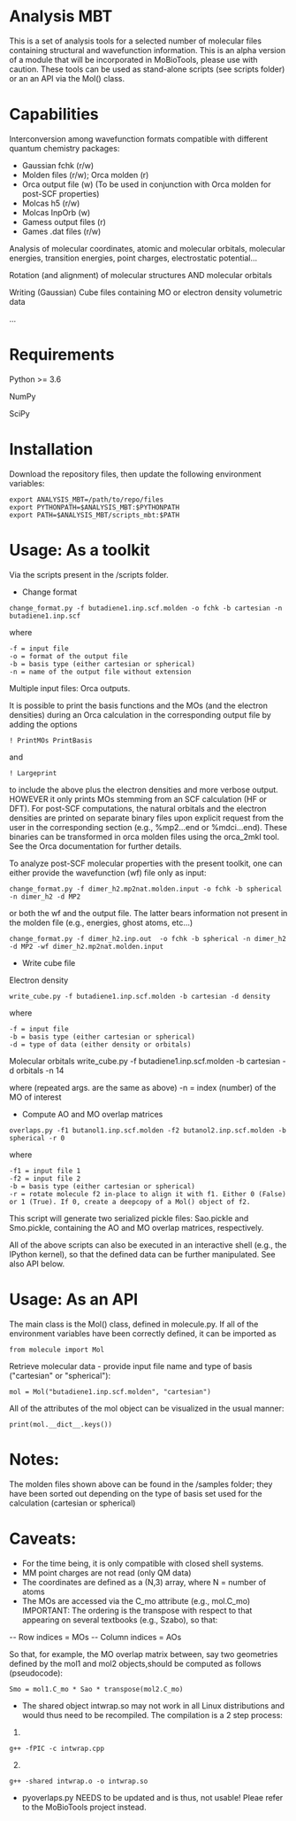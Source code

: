 # Analysis MBT
This is a set of analysis tools for a selected number of molecular files containing structural and wavefunction information. This is an alpha version of a module that will be incorporated in MoBioTools, please use with caution. These tools can be used as stand-alone scripts (see scripts folder) or an an API via the Mol() class.

# Capabilities

Interconversion among wavefunction formats compatible with different quantum chemistry packages:
- Gaussian fchk (r/w)
- Molden files (r/w); Orca molden (r)
- Orca output file (w) (To be used in conjunction with Orca molden for post-SCF properties)
- Molcas h5 (r/w)
- Molcas InpOrb (w)
- Gamess output files (r)
- Games .dat files (r/w)

Analysis of molecular coordinates, atomic and molecular orbitals, molecular energies, transition energies, point charges, electrostatic potential...

Rotation (and alignment) of molecular structures AND molecular orbitals

Writing (Gaussian) Cube files containing MO or electron density volumetric data

...

# Requirements

Python >= 3.6

NumPy

SciPy

# Installation

Download the repository files, then update the following environment variables:

```
export ANALYSIS_MBT=/path/to/repo/files
export PYTHONPATH=$ANALYSIS_MBT:$PYTHONPATH
export PATH=$ANALYSIS_MBT/scripts_mbt:$PATH
```

# Usage: As a toolkit
Via the scripts present in the /scripts folder.

- Change format

```
change_format.py -f butadiene1.inp.scf.molden -o fchk -b cartesian -n butadiene1.inp.scf
```

where
```
-f = input file
-o = format of the output file
-b = basis type (either cartesian or spherical)
-n = name of the output file without extension
```


Multiple input files: Orca outputs. 

It is possible to print the basis functions and the MOs (and the electron densities) 
during an Orca calculation in the corresponding output file by adding the options 

```
! PrintMOs PrintBasis
```

and 

```
! Largeprint
```

to include the above plus the electron densities and more verbose output. HOWEVER it only prints
MOs stemming from an SCF calculation (HF or DFT). For post-SCF computations, the natural orbitals
and the electron densities are printed on separate binary files upon explicit request from the user
in the corresponding section (e.g., %mp2...end or %mdci...end). These binaries can be transformed in
orca molden files using the orca_2mkl tool. See the Orca documentation for further details.

To analyze post-SCF molecular properties with the present toolkit, one can either provide the wavefunction (wf)
file only as input:

```
change_format.py -f dimer_h2.mp2nat.molden.input -o fchk -b spherical -n dimer_h2 -d MP2
```

or both the wf and the output file. The latter bears information not present in the molden file (e.g., energies,
ghost atoms, etc...)

```
change_format.py -f dimer_h2.inp.out  -o fchk -b spherical -n dimer_h2 -d MP2 -wf dimer_h2.mp2nat.molden.input
```

- Write cube file

Electron density

```
write_cube.py -f butadiene1.inp.scf.molden -b cartesian -d density 
```

where
```
-f = input file
-b = basis type (either cartesian or spherical)
-d = type of data (either density or orbitals)
```

Molecular orbitals
write_cube.py -f butadiene1.inp.scf.molden -b cartesian -d orbitals -n 14

where (repeated args. are the same as above)
-n = index (number) of the MO of interest

- Compute AO and MO overlap matrices

```
overlaps.py -f1 butanol1.inp.scf.molden -f2 butanol2.inp.scf.molden -b spherical -r 0
```

where
```
-f1 = input file 1
-f2 = input file 2
-b = basis type (either cartesian or spherical)
-r = rotate molecule f2 in-place to align it with f1. Either 0 (False) or 1 (True). If 0, create a deepcopy of a Mol() object of f2.
```

This script will generate two serialized pickle files: Sao.pickle and Smo.pickle, containing the AO and MO overlap matrices, respectively.

All of the above scripts can also be executed in an interactive shell (e.g., the IPython kernel), so that the defined data can be further manipulated. See also API below.

# Usage: As an API
The main class is the Mol() class, defined in molecule.py. If all of the environment variables have been correctly defined, it can be imported as
```
from molecule import Mol
```

Retrieve molecular data - provide input file name and type of basis ("cartesian" or "spherical"):
```
mol = Mol("butadiene1.inp.scf.molden", "cartesian")
```

All of the attributes of the mol object can be visualized in the usual manner:
```
print(mol.__dict__.keys())
```

# Notes:
The molden files shown above can be found in the /samples folder; they have been sorted out depending on the type of basis set used for the calculation (cartesian or spherical)

# Caveats:
- For the time being, it is only compatible with closed shell systems.
- MM point charges are not read (only QM data)
- The coordinates are defined as a (N,3) array, where N = number of atoms
- The MOs are accessed via the C_mo attribute (e.g., mol.C_mo) IMPORTANT: The ordering is the transpose with respect to that appearing on several textbooks (e.g., Szabo), so that:

-- Row indices = MOs
-- Column indices = AOs

So that, for example, the MO overlap matrix between, say two geometries defined by the mol1 and mol2 objects,should be computed as follows (pseudocode):
 
```
Smo = mol1.C_mo * Sao * transpose(mol2.C_mo)
```

- The shared object intwrap.so may not work in all Linux distributions and would thus need to be recompiled. The compilation is a 2 step process:
1)
```
g++ -fPIC -c intwrap.cpp
```

2)
```
g++ -shared intwrap.o -o intwrap.so
```



- pyoverlaps.py NEEDS to be updated and is thus, not usable! Pleae refer to the MoBioTools project instead.
